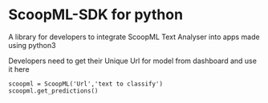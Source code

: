 # ScoopML-SDK for python
A library for developers to integrate ScoopML Text Analyser into apps made using python3 

Developers need to get their Unique Url for model from dashboard and use it here



```Usage
scoopml = ScoopML('Url','text to classify')
scoopml.get_predictions()
```
